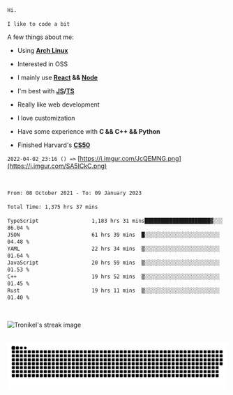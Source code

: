 ```
Hi.

I like to code a bit
```

A few things about me:

-   Using **[Arch Linux](https://archlinux.org/)**

-   Interested in OSS

-   I mainly use **[React](https://reactjs.org/) && [Node](https://nodejs.org/en/)**

-   I'm best with **[JS](https://www.javascript.com/)/[TS](https://www.typescriptlang.org/)**

-   Really like web development

-   I love customization

-   Have some experience with **C && C++ && Python**

-   Finished Harvard's **[CS50](https://cs50.harvard.edu)**

`2022-04-02_23:16 () =>` [https://i.imgur.com/JcQEMNG.png](https://i.imgur.com/SA5ICkC.png)

<br>

<!--START_SECTION:waka-->

```text
From: 08 October 2021 - To: 09 January 2023

Total Time: 1,375 hrs 37 mins

TypeScript                 1,183 hrs 31 mins█████████████████████▓░░░   86.04 %
JSON                       61 hrs 39 mins  █░░░░░░░░░░░░░░░░░░░░░░░░   04.48 %
YAML                       22 hrs 34 mins  ▒░░░░░░░░░░░░░░░░░░░░░░░░   01.64 %
JavaScript                 20 hrs 59 mins  ▒░░░░░░░░░░░░░░░░░░░░░░░░   01.53 %
C++                        19 hrs 52 mins  ▒░░░░░░░░░░░░░░░░░░░░░░░░   01.45 %
Rust                       19 hrs 11 mins  ▒░░░░░░░░░░░░░░░░░░░░░░░░   01.40 %
```

<!--END_SECTION:waka-->

<br>

<p><img align="center" src="https://github-readme-streak-stats.herokuapp.com/?user=Tronikelis&theme=dark" alt="Tronikel's streak image" /></p>

<br>

<img title="" src="https://raw.githubusercontent.com/Tronikelis/Tronikelis/output/github-contribution-grid-snake.svg" alt="very cool snake thingey" data-align="left">
